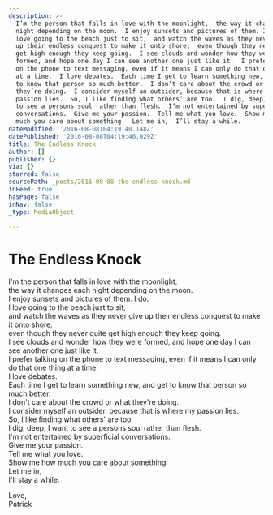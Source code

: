 ```yaml
---
description: >-
  I’m the person that falls in love with the moonlight,  the way it changes each
  night depending on the moon.  I enjoy sunsets and pictures of them. I do.  I
  love going to the beach just to sit,  and watch the waves as they never give
  up their endless conquest to make it onto shore;  even though they never quite
  get high enough they keep going.  I see clouds and wonder how they were
  formed, and hope one day I can see another one just like it.  I prefer talking
  on the phone to text messaging, even if it means I can only do that one thing
  at a time.  I love debates.  Each time I get to learn something new, and get
  to know that person so much better.  I don’t care about the crowd or what
  they’re doing.  I consider myself an outsider, because that is where my
  passion lies.  So, I like finding what others’ are too.  I dig, deep, I want
  to see a persons soul rather than flesh.  I’m not entertained by superficial
  conversations.  Give me your passion.  Tell me what you love.  Show me how
  much you care about something.  Let me in,  I’ll stay a while.
dateModified: '2016-08-08T04:19:40.148Z'
datePublished: '2016-08-08T04:19:46.029Z'
title: The Endless Knock
author: []
publisher: {}
via: {}
starred: false
sourcePath: _posts/2016-08-08-the-endless-knock.md
inFeed: true
hasPage: false
inNav: false
_type: MediaObject

---
```

# The Endless Knock

I'm the person that falls in love with the moonlight,  
the way it changes each night depending on the moon.  
I enjoy sunsets and pictures of them. I do.  
I love going to the beach just to sit,  
and watch the waves as they never give up their endless conquest to make it onto shore;  
even though they never quite get high enough they keep going.  
I see clouds and wonder how they were formed, and hope one day I can see another one just like it.  
I prefer talking on the phone to text messaging, even if it means I can only do that one thing at a time.  
I love debates.  
Each time I get to learn something new, and get to know that person so much better.  
I don't care about the crowd or what they're doing.  
I consider myself an outsider, because that is where my passion lies.  
So, I like finding what others' are too.  
I dig, deep, I want to see a persons soul rather than flesh.  
I'm not entertained by superficial conversations.  
Give me your passion.  
Tell me what you love.  
Show me how much you care about something.  
Let me in,  
I'll stay a while.

Love,  
Patrick